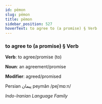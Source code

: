 ```yaml
---
id: pëmon
slug: pëmon
title: pëmon
sidebar_position: 527
hoverText: to agree to (a promise) § Verb
---
```


### to agree to (a promise) § Verb

**Verb**: to agree/promise (to)

**Noun**: an agreement/promise

**Modifier**: agreed/promised

Persian پیمان peymân /pejˈmɒːn/

*Indo-Iranian Language Family*